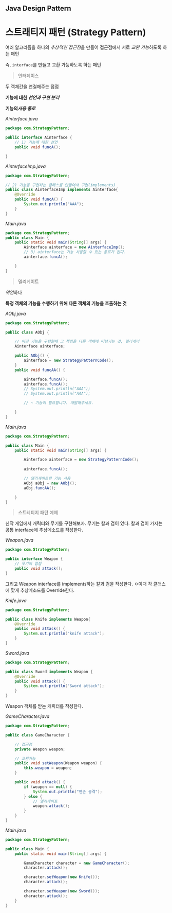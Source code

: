 ## Java Design Pattern



# 스트래티지 패턴 (Strategy Pattern)

여러 알고리즘을 하나의 *추상적인 접근점*을 만들어 접근점에서 서로 *교환 가능*하도록 하는 패턴

즉, `interface`를 만들고 교환 가능하도록 하는 패턴



> 인터페이스

두 객체간을 연결해주는 접점

**기능에 대한 *선언과 구현 분리***

**기능의*사용 통로***



*Ainterface.java*

```java
package com.StrategyPattern;

public interface Ainterface {
    // 1) 기능에 대한 선언
    public void funcA();

}
```

*AinterfaceImp.java*

```java
package com.StrategyPattern;

// 2) 기능을 구현하는 클래스를 만들어서 구현(implements)
public class AinterfaceImp implements Ainterface{
    @Override
    public void funcA() {
        System.out.println("AAA");
    }
}
```

*Main.java*

```java
package com.StrategyPattern;
public class Main {
    public static void main(String[] args) {
        Ainterface ainterface = new AinterfaceImp();
        // 3) ainterface는 기능 사용할 수 있는 통로가 된다.
        ainterface.funcA();

    }
}
```




> 델리게이트

*위임*하다

**특정 객체의 기능을 수행하기 위해 다른 객체의 기능을 호출하는 것**



*AObj.java*

```java
package com.StrategyPattern;

public class AObj {

    // 어떤 기능을 구현할때 그 책임을 다른 객체에 떠넘기는 것, 델리게이
    Ainterface ainterface;

    public AObj() {
        ainterface = new StrategyPatternCode();
    }
    public void funcAA() {

        ainterface.funcA();
        ainterface.funcA();
        // System.out.println("AAA");
        // System.out.println("AAA");

        // ~ 기능이 필요합니다. 개발해주세요.

    }
}
```



*Main.java*

```java
package com.StrategyPattern;

public class Main {
    public static void main(String[] args) {

        Ainterface ainterface = new StrategyPatternCode();
       
        ainterface.funcA();

      	// 델리게이트한 기능 사용 
        AObj aObj = new AObj();
        aObj.funcAA();

    }
}
```



> 스트레티지 패턴 예제

신작 게임에서 캐릭터와 무기를 구현해보자. 무기는 칼과 검이 있다. 칼과 검이 가지는 공통 interface에 추상메소드를 작성한다.

*Weapon.java*

```java
package com.StrategyPattern;

public interface Weapon {
    // 무기의 접점
    public void attack();
}
```

그리고 Weapon interface를 implements하는 칼과 검을 작성한다. ㅇ이때 각 클래스에 맞게 추상메소드를 Override한다.

*Knife.java*

```java
package com.StrategyPattern;

public class Knife implements Weapon{
    @Override
    public void attack() {
        System.out.println("knife attack");
    }
}
```

*Sword.java*

```java
package com.StrategyPattern;

public class Sword implements Weapon {
    @Override
    public void attack() {
        System.out.println("Sword attack");
    }
}
```

Weapon 객체를 받는 캐릭터를 작성한다. 

*GameCharacter.java*

```java
package com.StrategyPattern;

public class GameCharacter {

    // 접근점
    private Weapon weapon;

    // 교환가능
    public void setWeapon(Weapon weapon) {
        this.weapon = weapon;
    }

    public void attack() {
        if (weapon == null) {
            System.out.println("맨손 공격");
        } else {
            // 델리게이트
            weapon.attack();
        }
    }
}
```

*Main.java*

```java
package com.StrategyPattern;

public class Main {
    public static void main(String[] args) {

        GameCharacter character = new GameCharacter();
        character.attack();

        character.setWeapon(new Knife());
        character.attack();

        character.setWeapon(new Sword());
        character.attack();
    }
}
```

